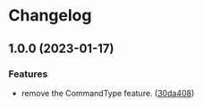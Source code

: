 # Changelog

## 1.0.0 (2023-01-17)


### Features

* remove the CommandType feature. ([30da408](https://github.com/ArchiDog1998/RotationSolver/commit/30da4088c8134efb0fc05f7472fb8ff02efa7ff4))

